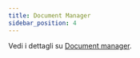 ```yaml
---
title: Document Manager
sidebar_position: 4
---
```


Vedi i dettagli su [Document manager](/docs/guide/operations-with-data/document-manager).